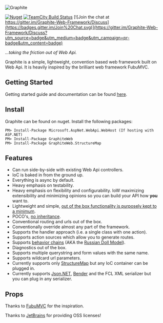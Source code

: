 ![Graphite](https://github.com/mikeobrien/graphite/raw/master/misc/header.png)

[![Nuget](http://img.shields.io/nuget/v/GraphiteWeb.svg?style=flat)](http://www.nuget.org/packages/GraphiteWeb/) [![TeamCity Build Status](https://img.shields.io/teamcity/http/build.mikeobrien.net/s/Graphite.svg?style=flat)](http://build.mikeobrien.net/viewType.html?buildTypeId=Graphite&guest=1) [![Join the chat at https://gitter.im/Graphite-Web-Framework/Discuss](https://badges.gitter.im/Join%20Chat.svg)](https://gitter.im/Graphite-Web-Framework/Discuss?utm_source=badge&utm_medium=badge&utm_campaign=pr-badge&utm_content=badge)


*...taking the friction out of Web Api.*

Graphite is a simple, lightweight, convention based web framework built on Web Api. It is heavily inspired by the brilliant web framework FubuMVC.

## Getting Started

Getting started guide and documentation can be found [here](http://graphiteweb.io).


## Install

Graphite can be found on nuget. Install the following packages:

    PM> Install-Package Microsoft.AspNet.WebApi.WebHost (If hosting with ASP.NET)
    PM> Install-Package GraphiteWeb
    PM> Install-Package GraphiteWeb.StructureMap

## Features

- Can run side-by-side with existing Web Api controllers.
- IoC is baked in from the ground up.
- Everything is async by default.
- Heavy emphasis on testability.
- Heavy emphasis on flexibility and configurability. IoW maximizing extensibility and minimizing opinions so you can build your API how **you** want to.
- Lightweight and simple, [out of the box functionality is purposely kept to a minimum](https://www.brainyquote.com/quotes/quotes/a/antoinedes103610.html).
- POCO's, [no inheritance](https://en.wikipedia.org/wiki/Composition_over_inheritance).
- Conventional routing and urls out of the box.
- Conventionally override almost any part of the framework.
- Supports the handler approach (i.e. a single class with one action).
- Supports action sources which allow you to generate routes.
- Supports [behavior chains](http://www.mkmurray.com/blog/2011/06/13/fubumvc-behavior-chains-the-bmvc-pattern/) (AKA the [Russian Doll Model](http://codebetter.com/jeremymiller/2011/01/09/fubumvcs-internal-runtime-the-russian-doll-model-and-how-it-compares-to-asp-net-mvc-and-openrasta/)).
- Diagnostics out of the box.
- Supports multiple querystring and form values with the same name.
- Supports wildcard url parameters.
- Currently supports only [StructureMap](http://structuremap.github.io/) but any IoC container can be plugged in.
- Currently supports [Json.NET](http://www.newtonsoft.com/json), [Bender](https://github.com/mikeobrien/Bender) and the FCL XML serializer but you can plug in any serializer.

Props
------------

Thanks to [FubuMVC](https://fubumvc.github.io/) for the inspiration.

Thanks to [JetBrains](http://www.jetbrains.com/) for providing OSS licenses! 